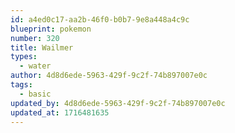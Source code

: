 ```yaml
---
id: a4ed0c17-aa2b-46f0-b0b7-9e8a448a4c9c
blueprint: pokemon
number: 320
title: Wailmer
types:
  - water
author: 4d8d6ede-5963-429f-9c2f-74b897007e0c
tags:
  - basic
updated_by: 4d8d6ede-5963-429f-9c2f-74b897007e0c
updated_at: 1716481635
---
```

